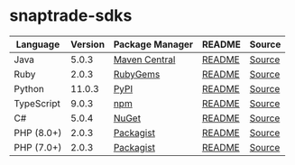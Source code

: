 # snaptrade-sdks

|Language|Version|Package Manager|README|Source|
|-|-|-|-|-|
|Java|5.0.3|[Maven Central](https://central.sonatype.com/artifact/com.konfigthis/snaptrade-java-sdk/5.0.3)|[README](https://github.com/passiv/snaptrade-sdks/tree/master/sdks/java#readme)|[Source](https://github.com/passiv/snaptrade-sdks/tree/master/sdks/java)|
|Ruby|2.0.3|[RubyGems](https://rubygems.org/gems/snaptrade/versions/2.0.3)|[README](https://github.com/passiv/snaptrade-sdks/tree/master/sdks/ruby#readme)|[Source](https://github.com/passiv/snaptrade-sdks/tree/master/sdks/ruby)|
|Python|11.0.3|[PyPI](https://pypi.org/project/snaptrade-python-sdk/11.0.3)|[README](https://github.com/passiv/snaptrade-sdks/tree/master/sdks/python#readme)|[Source](https://github.com/passiv/snaptrade-sdks/tree/master/sdks/python)|
|TypeScript|9.0.3|[npm](https://www.npmjs.com/package/snaptrade-typescript-sdk/v/9.0.3)|[README](https://github.com/passiv/snaptrade-sdks/tree/master/sdks/typescript#readme)|[Source](https://github.com/passiv/snaptrade-sdks/tree/master/sdks/typescript)|
|C#|5.0.4|[NuGet](https://nuget.org/packages/SnapTrade.Net/5.0.4)|[README](https://github.com/passiv/snaptrade-sdks/tree/master/sdks/csharp#readme)|[Source](https://github.com/passiv/snaptrade-sdks/tree/master/sdks/csharp)|
|PHP (8.0+)|2.0.3|[Packagist](https://packagist.org/packages/konfig/snaptrade-php-sdk#2.0.3)|[README](https://github.com/passiv/snaptrade-php-sdk#readme)|[Source](https://github.com/passiv/snaptrade-php-sdk)|
|PHP (7.0+)|2.0.3|[Packagist](https://packagist.org/packages/konfig/snaptrade-php-7-sdk#2.0.3)|[README](https://github.com/passiv/snaptrade-php-7-sdk#readme)|[Source](https://github.com/passiv/snaptrade-php-7-sdk)|